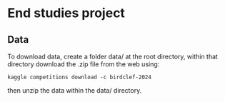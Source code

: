 # End studies project

## Data
To download data, create a folder data/ at the root directory, within that directory download the .zip file from the web using:

`kaggle competitions download -c birdclef-2024`

then unzip the data within the data/ directory.